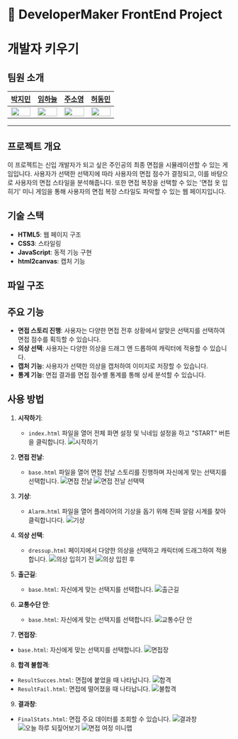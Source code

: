 # 👔 DeveloperMaker FrontEnd Project

# 개발자 키우기

## 팀원 소개

|            <a href="https://github.com/jimin0304">박지민</a>            |            <a href="https://github.com/twogarlic">임하늘</a>            |            <a href="https://github.com/address0">주소영</a>            |            <a href="https://github.com/hurdong">허동민</a>            |
| :---------------------------------------------------------------------: | :---------------------------------------------------------------------: | :--------------------------------------------------------------------: | :-------------------------------------------------------------------: |
| <img src="https://github.com/jimin0304.png" width="100%" height="100%"> | <img src="https://github.com/twogarlic.png" width="100%" height="100%"> | <img src="https://github.com/address0.png" width="100%" height="100%"> | <img src="https://github.com/hurdong.png" width="100%" height="100%"> |

---

## 프로젝트 개요

이 프로젝트는 신입 개발자가 되고 싶은 주인공의 최종 면접을 시뮬레이션할 수 있는 게임입니다. 사용자가 선택한 선택지에 따라 사용자의 면접 점수가 결정되고, 이를 바탕으로 사용자의 면접 스타일을 분석해줍니다. 또한 면접 복장을 선택할 수 있는 '면접 옷 입히기' 미니 게임을 통해 사용자의 면접 복장 스타일도 파악할 수 있는 웹 페이지입니다.

## 기술 스택

- **HTML5**: 웹 페이지 구조
- **CSS3**: 스타일링
- **JavaScript**: 동적 기능 구현
- **html2canvas**: 캡처 기능

## 파일 구조

## 주요 기능

- **면접 스토리 진행**: 사용자는 다양한 면접 전후 상황에서 알맞은 선택지를 선택하여 면접 점수를 획득할 수 있습니다.
- **의상 선택**: 사용자는 다양한 의상을 드래그 앤 드롭하여 캐릭터에 적용할 수 있습니다.
- **캡처 기능**: 사용자가 선택한 의상을 캡처하여 이미지로 저장할 수 있습니다.
- **통계 기능**: 면접 결과를 면접 점수별 통계를 통해 상세 분석할 수 있습니다.

## 사용 방법

1. **시작하기**:

   - `index.html` 파일을 열어 전체 화면 설정 및 닉네임 설정을 하고 "START" 버튼을 클릭합니다.
     ![시작하기](assets/docs/intro.png)

2. **면접 전날**:

   - `base.html` 파일을 열어 면접 전날 스토리를 진행하며 자신에게 맞는 선택지를 선택합니다.
     ![면접 전날](assets/docs/story1.png)
     ![면접 전날 선택택](assets/docs/choice.png)

3. **기상**:

   - `Alarm.html` 파일을 열어 플레이어의 기상을 돕기 위해 진짜 알람 시계를 찾아 클릭합니다다.
     ![기상](assets/docs/alarm.png)

4. **의상 선택**:

   - `dressup.html` 페이지에서 다양한 의상을 선택하고 캐릭터에 드래그하여 적용합니다.
     ![의상 입히기 전](assets/docs/dressup1.png)
     ![의상 입힌 후](assets/docs/dressup2.png)

5. **출근길**:

   - `base.html`: 자신에게 맞는 선택지를 선택합니다.
     ![출근길](assets/docs/story2.png)

6. **교통수단 안**:

   - `base.html`: 자신에게 맞는 선택지를 선택합니다.
     ![교통수단 안](assets/docs/story3.png)

7. **면접장**:

- `base.html`: 자신에게 맞는 선택지를 선택합니다.
  ![면접장](assets/docs/story4.png)

8. **합격 불합격**:

- `ResultSucces.html`: 면접에 붙었을 때 나타납니다.
  ![합격](assets/docs/resultsuccess.png)
- `ResultFail.html`: 면접에 떨어졌을 때 나타납니다.
  ![불합격](assets/docs/resultfail.png)

9. **결과창**:

- `FinalStats.html`: 면접 주요 데이터를 조회할 수 있습니다.
  ![결과창](assets/docs/finalstat1.png)
  ![오늘 하루 되짚어보기](assets/docs/finalstat2.png)
  ![면접 여정 미니맵](assets/docs/finalstat3.png)
